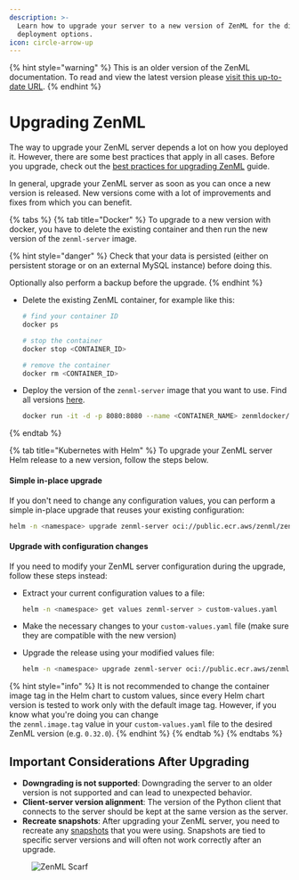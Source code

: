 ```yaml
---
description: >-
  Learn how to upgrade your server to a new version of ZenML for the different
  deployment options.
icon: circle-arrow-up
---
```


{% hint style="warning" %}
This is an older version of the ZenML documentation. To read and view the latest version please [visit this up-to-date URL](https://docs.zenml.io).
{% endhint %}


# Upgrading ZenML

The way to upgrade your ZenML server depends a lot on how you deployed it. However, there are some best practices that apply in all cases. Before you upgrade, check out the [best practices for upgrading ZenML](best-practices-upgrading-zenml.md) guide.

In general, upgrade your ZenML server as soon as you can once a new version is released. New versions come with a lot of improvements and fixes from which you can benefit.

{% tabs %}
{% tab title="Docker" %}
To upgrade to a new version with docker, you have to delete the existing container and then run the new version of the `zenml-server` image.

{% hint style="danger" %}
Check that your data is persisted (either on persistent storage or on an external MySQL instance) before doing this.

Optionally also perform a backup before the upgrade.
{% endhint %}

*   Delete the existing ZenML container, for example like this:

    ```bash
    # find your container ID
    docker ps
    ```

    ```bash
    # stop the container
    docker stop <CONTAINER_ID>

    # remove the container
    docker rm <CONTAINER_ID>
    ```
*   Deploy the version of the `zenml-server` image that you want to use. Find all versions [here](https://hub.docker.com/r/zenmldocker/zenml-server/tags).

    ```bash
    docker run -it -d -p 8080:8080 --name <CONTAINER_NAME> zenmldocker/zenml-server:<VERSION>
    ```
{% endtab %}

{% tab title="Kubernetes with Helm" %}
To upgrade your ZenML server Helm release to a new version, follow the steps below.

#### Simple in-place upgrade

If you don't need to change any configuration values, you can perform a simple in-place upgrade that reuses your existing configuration:

```bash
helm -n <namespace> upgrade zenml-server oci://public.ecr.aws/zenml/zenml --version <VERSION> --reuse-values
```

#### Upgrade with configuration changes

If you need to modify your ZenML server configuration during the upgrade, follow these steps instead:

*   Extract your current configuration values to a file:

    ```bash
    helm -n <namespace> get values zenml-server > custom-values.yaml
    ```
* Make the necessary changes to your `custom-values.yaml` file (make sure they are compatible with the new version)
*   Upgrade the release using your modified values file:

    ```bash
    helm -n <namespace> upgrade zenml-server oci://public.ecr.aws/zenml/zenml --version <VERSION> -f custom-values.yaml
    ```

{% hint style="info" %}
It is not recommended to change the container image tag in the Helm chart to custom values, since every Helm chart\
version is tested to work only with the default image tag. However, if you know what you're doing you can change\
the `zenml.image.tag` value in your `custom-values.yaml` file to the desired ZenML version (e.g. `0.32.0`).
{% endhint %}
{% endtab %}
{% endtabs %}

## Important Considerations After Upgrading

- **Downgrading is not supported**: Downgrading the server to an older version is not supported and can lead to unexpected behavior.
- **Client-server version alignment**: The version of the Python client that connects to the server should be kept at the same version as the server.
- **Recreate snapshots**: After upgrading your ZenML server, you need to recreate any [snapshots](../snapshots/snapshots.md) that you were using. Snapshots are tied to specific server versions and will often not work correctly after an upgrade.

<figure><img src="https://static.scarf.sh/a.png?x-pxid=f0b4f458-0a54-4fcd-aa95-d5ee424815bc" alt="ZenML Scarf"><figcaption></figcaption></figure>
